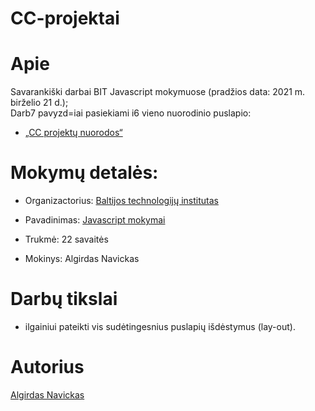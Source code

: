 ﻿# CC-projektai

# Apie

Savarankiški darbai BIT Javascript mokymuose (pradžios data: 2021 m. birželio 21 d.);<br>
Darb7 pavyzd=iai pasiekiami i6 vieno nuorodinio puslapio:
* [„CC projektų nuorodos“](https://algis1978.github.io/CC-projektai/)


# Mokymų detalės:

- Organizactorius:
  [Baltijos technologijų institutas](https://bit.lt/)

- Pavadinimas:
  [Javascript mokymai](https://bit.lt/studijos/javascript-studijos/)

- Trukmė:
  22 savaitės

- Mokinys:
  Algirdas Navickas

# Darbų tikslai

- ilgainiui pateikti vis sudėtingesnius puslapių išdėstymus (lay-out).

# Autorius

[Algirdas Navickas](https://github.com/algis1978)
